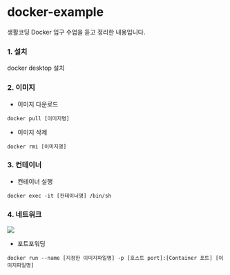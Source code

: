 # docker-example
생활코딩 Docker 입구 수업을 듣고 정리한 내용입니다.

### 1. 설치
docker desktop 설치

### 2. 이미지
- 이미지 다운로드
```
docker pull [이미지명]
```
- 이미지 삭제
```
docker rmi [이미지명] 
```
### 3. 컨테이너
- 컨테이너 실행
```
docker exec -it [컨테이너명] /bin/sh
```
### 4. 네트워크
![](https://images.velog.io/images/eunz_juu/post/b9d51bf4-6063-4678-a9a5-ed39bf3206a6/image%20(1).png)
- 포트포워딩 
```
docker run --name [지정한 이미지파일명] -p [호스트 port]:[Container 포트] [이미지파일명]
```